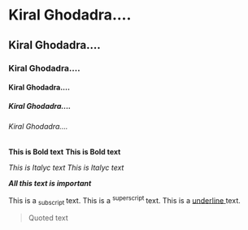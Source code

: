 # Kiral Ghodadra....
## Kiral Ghodadra....
### Kiral Ghodadra....
#### Kiral Ghodadra....
##### Kiral Ghodadra....
###### Kiral Ghodadra....

**This is Bold text**
__This is Bold text__

*This is Italyc text*
_This is Italyc text_

***All this text is important***

This is a <sub>subscript </sub> text.
This is a <sup>superscript </sup> text.
This is a <ins>underline </ins> text.

> Quoted text

